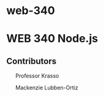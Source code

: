 # web-340
<h1>WEB 340 Node.js</h1>
<h2>Contributors</h2>
  <p>
    <ul>Professor Krasso</ul>
    <ul>Mackenzie Lubben-Ortiz</ul>
  </p>
